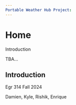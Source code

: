 ```yaml
---
Portable Weather Hub Project:
---
```


# Home

Introduction

TBA...


## Introduction
Egr 314 Fall 2024

Damien, Kyle, Rishik, Enrique
